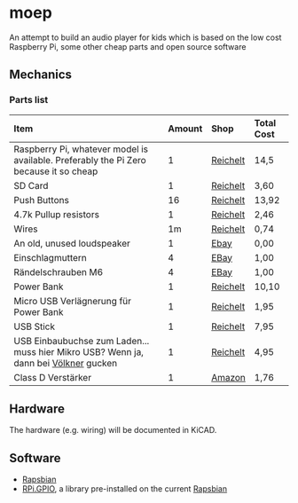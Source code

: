 # moep
An attempt to build an audio player for kids which is based on the low cost Raspberry Pi, some other cheap parts and open source software

## Mechanics
### Parts list
| Item                                                                            |    Amount     | Shop      |   Total  Cost        |
|:------------- |:------------- |:-----|:-----|
| Raspberry Pi, whatever model is available. Preferably the Pi Zero because it so cheap | 1       |  [Reichelt](https://www.reichelt.de/RASP-PI-ZERO/3/index.html?&ACTION=3&LA=446&ARTICLE=162609&artnr=RASP+PI+ZERO&SEARCH=pi+zero)          | 14,5              |
| SD Card                                                                               | 1       |[Reichelt](https://www.reichelt.de/SD-Karten-Micro-/INTENSO-3413460/3/index.html?&ACTION=3&LA=2&ARTICLE=126586&GROUPID=4802&artnr=INTENSO+3413460)        | 3,60     |
| Push Buttons                                                                       | 16       |[Reichelt](https://www.reichelt.de/Drucktaster-Druckschalter/MS-131-RT/3/index.html?&ACTION=3&LA=2&ARTICLE=13136&GROUPID=3277&artnr=MS+131+RT)        | 13,92     |
| 4.7k Pullup resistors                                                              | 1       |[Reichelt](https://www.reichelt.de/1W-5-1-0-k-Ohm-820-k-Ohm/1W-10K/3/index.html?&ACTION=3&LA=2&ARTICLE=1779&GROUPID=6515&artnr=1W+10K)        | 2,46     |
| Wires                                                                                 | 1m      |[Reichelt](https://www.reichelt.de/LITZE-RT/3/index.html?&ACTION=3&LA=446&ARTICLE=10297&artnr=LITZE+RT&SEARCH=draht)        |      0,74  |
| An old, unused loudspeaker                                                            | 1       | [Ebay](http://www.ebay.de/sch/i.html?_from=R40&_sacat=0&LH_ItemCondition=3000&_mPrRngCbx=1&_udlo=0&_udhi=15&_nkw=lautsprecher&_sop=15)       |  0,00      |
| Einschlagmuttern                                                                      | 4       | [EBay](http://www.ebay.de/itm/Einschlagmuttern-galvanisch-verzinkt-Stahl-Muttern-NEUWARE-/251439664889?var=&hash=item3a8af8cef9:m:mzBa8pigo2u4r0Q1wfwKzlw)        |  1,00      |
|Rändelschrauben M6 | 4 | [EBay](http://www.ebay.de/itm/12-St-Kunststoff-Randelschrauben-schwarz-20-mm-Durchm-M-6-x-12-mm-/231766594580?hash=item35f65d9414:g:LE0AAOxymHRRwfX~) | 1,00 |
|Power Bank | 1 | [Reichelt](https://www.reichelt.de/LITZE-RT/3/index.html?&ACTION=3&LA=446&ARTICLE=10297&artnr=LITZE+RT&SEARCH=draht) | 10,10 |
|Micro USB Verlägnerung für Power Bank | 1 | [Reichelt](https://www.reichelt.de/DELOCK-83567/3/index.html?&ACTION=3&LA=446&ARTICLE=154180&artnr=DELOCK+83567&SEARCH=micro+usb+verl%E4ngerung) | 1,95 | 
|USB Stick | 1 | [Reichelt](https://www.reichelt.de/USB-Sticks/INTENSO-3521482/3/index.html?&ACTION=3&LA=2&ARTICLE=126579&GROUPID=4798&artnr=INTENSO+3521482&SEARCH=USB+STICK) | 7,95 | 
|USB Einbaubuchse zum Laden... muss hier Mikro USB? Wenn ja, dann bei [Völkner](https://www.google.com/search?q=micro+usb+einbaubuchse&num=50&client=ubuntu&hs=G6R&channel=fs&tbm=isch&tbo=u&source=univ&sa=X&ved=0ahUKEwiT57b13LrJAhUBRg8KHVidBUAQsAQIQQ&biw=1600&bih=783#imgrc=41ZuH-PlmpT1OM%3A) gucken | 1 | [Reichelt](https://www.reichelt.de/?ARTICLE=63200&PROVID=2788&wt_mc=amc141526782519998&gclid=CjwKEAiAp_WyBRD37bGB_ZO9qAYSJAA72Ikgr4U6eCZOYUHfec36b8NABRVWskuhGlsWBaMMMufpfRoC8IXw_wcB) | 4,95 |
|Class D Verstärker | 1 | [Amazon](http://www.amazon.de/PAM8403-Audio-Digital-Verst%C3%A4rker-Amplifier/dp/B00N1TT4WC ) | 1,76 |

## Hardware
The hardware (e.g. wiring) will be documented in KiCAD.

## Software
-  [Rapsbian](https://www.raspberrypi.org/downloads/raspbian/)
- [RPi.GPIO](http://makezine.com/projects/tutorial-raspberry-pi-gpio-pins-and-python/), a library pre-installed on the current [Rapsbian](https://www.raspberrypi.org/downloads/raspbian/)


